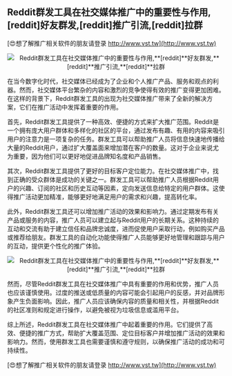 ## **Reddit群发工具在社交媒体推广中的重要性与作用,**[reddit]**好友群发,**[reddit]**推广引流,**[reddit]**拉群**

[😍想了解推广相关软件的朋友请登录 http://www.vst.tw](http://www.vst.tw)

 <center><img src="https://vst.tw/MP4/tuiguang/png/8.png" alt="Reddit群发工具在社交媒体推广中的重要性与作用,**[reddit]**好友群发,**[reddit]**推广引流,**[reddit]**拉群"></center>

在当今数字化时代，社交媒体已经成为了企业和个人推广产品、服务和观点的利器。然而，社交媒体平台繁杂的内容和激烈的竞争使得有效的推广变得更加困难。在这样的背景下，Reddit群发工具的出现为社交媒体推广带来了全新的解决方案，它们在推广活动中发挥着重要的作用。

首先，Reddit群发工具提供了一种高效、便捷的方式来扩大推广范围。Reddit是一个拥有庞大用户群体和多样化的社区的平台，通过发布有趣、有用的内容来吸引用户的注意力是一项复杂的任务。群发工具可以帮助推广人员将信息快速地传播给大量的Reddit用户，通过扩大覆盖面来增加潜在客户的数量。这对于企业来说尤为重要，因为他们可以更好地促进品牌知名度和产品销售。

其次，Reddit群发工具提供了更好的目标客户定位能力。在社交媒体推广中，找到正确的受众群体是成功的关键之一。群发工具可以帮助推广人员根据Reddit用户的兴趣、订阅的社区和历史互动等因素，定向发送信息给特定的用户群体。这使得推广活动更加精准，能够更好地满足用户的需求和兴趣，提高转化率。

此外，Reddit群发工具还可以增加推广活动的效果和影响力。通过定期发布有关产品或服务的内容，推广人员可以建立起与Reddit用户的长期关系。这种持续的互动和交流有助于建立信任和品牌忠诚度，进而促使用户采取行动，例如购买产品或推荐给朋友。群发工具的自动化功能使得推广人员能够更好地管理和跟踪与用户的互动，提供更个性化的推广体验。

 <center><img src="https://vst.tw/MP4/tuiguang/png/6.png" alt="Reddit群发工具在社交媒体推广中的重要性与作用,**[reddit]**好友群发,**[reddit]**推广引流,**[reddit]**拉群"></center>

然而，尽管Reddit群发工具在社交媒体推广中具有重要的作用和优势，推广人员也应该谨慎使用。过度的推送或低质量的内容可能会引起用户的反感，并对品牌形象产生负面影响。因此，推广人员应该确保内容的质量和相关性，并根据Reddit的社区准则和规定进行操作，以避免被视为垃圾信息或滥用平台。

综上所述，Reddit群发工具在社交媒体推广中起着重要的作用。它们提供了高效、便捷的推广方式，帮助扩大覆盖范围、定位目标客户并增加推广活动的效果和影响力。然而，使用群发工具也需要谨慎和遵守规则，以确保推广活动的成功和可持续性。

[😍想了解推广相关软件的朋友请登录 http://www.vst.tw](http://www.vst.tw)



